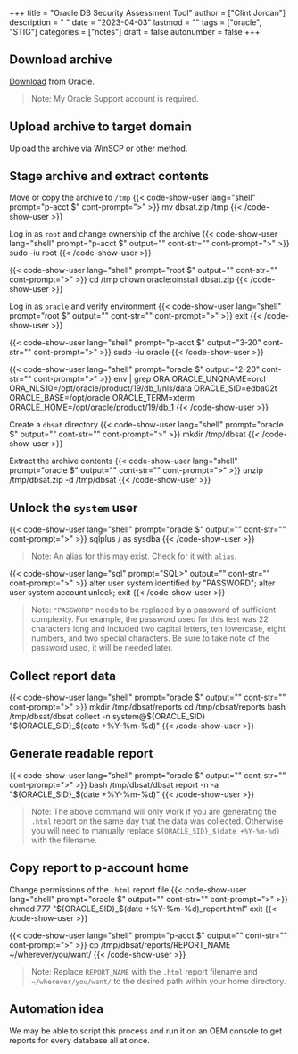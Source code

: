 +++
title = "Oracle DB Security Assessment Tool"
author = ["Clint Jordan"]
description = " "
date = "2023-04-03"
lastmod = ""
tags = ["oracle", "STIG"]
categories = ["notes"]
draft = false
autonumber = false
+++


## Download archive
[Download](https://www.oracle.com/database/technologies/security/dbsat.html#:~:text=Oracle%20Database%20Security%20Assessment%20Tool%20(DBSAT)%20is%20a%20popular%20command,controls%20to%20mitigate%20those%20risks.)
from Oracle. 

> Note: My Oracle Support account is required.


## Upload archive to target domain
Upload the archive via WinSCP or other method. 


## Stage archive and extract contents
Move or copy the archive to `/tmp`
{{< code-show-user lang="shell" prompt="p-acct $" cont-prompt=">" >}}
mv dbsat.zip /tmp
{{< /code-show-user >}}

Log in as `root` and change ownership of the archive
{{< code-show-user lang="shell" prompt="p-acct $" output="" cont-str="" cont-prompt=">" >}}
sudo -iu root
{{< /code-show-user >}}

{{< code-show-user lang="shell" prompt="root $" output="" cont-str="" cont-prompt=">" >}}
cd /tmp
chown oracle:oinstall dbsat.zip
{{< /code-show-user >}}

Log in as `oracle` and verify environment
{{< code-show-user lang="shell" prompt="root $" output="" cont-str="" cont-prompt=">" >}}
exit
{{< /code-show-user >}}

{{< code-show-user lang="shell" prompt="p-acct $" output="3-20" cont-str="" cont-prompt=">" >}}
sudo -iu oracle
{{< /code-show-user >}}

{{< code-show-user lang="shell" prompt="oracle $" output="2-20" cont-str="" cont-prompt=">" >}}
env | grep ORA
ORACLE_UNQNAME=orcl
ORA_NLS10=/opt/oracle/product/19/db_1/nls/data
ORACLE_SID=edba02t
ORACLE_BASE=/opt/oracle
ORACLE_TERM=xterm
ORACLE_HOME=/opt/oracle/product/19/db_1
{{< /code-show-user >}}

Create a `dbsat` directory
{{< code-show-user lang="shell" prompt="oracle $" output="" cont-str="" cont-prompt=">" >}}
mkdir /tmp/dbsat
{{< /code-show-user >}}

Extract the archive contents
{{< code-show-user lang="shell" prompt="oracle $" output="" cont-str="" cont-prompt=">" >}}
unzip /tmp/dbsat.zip -d /tmp/dbsat
{{< /code-show-user >}}

## Unlock the `system` user

{{< code-show-user lang="shell" prompt="oracle $" output="" cont-str="" cont-prompt=">" >}}
sqlplus / as sysdba
{{< /code-show-user >}}
> Note: An alias for this may exist. Check for it with `alias`.

{{< code-show-user lang="sql" prompt="SQL>" output="" cont-str="" cont-prompt=">" >}}
alter user system identified by "PASSWORD";
alter user system account unlock;
exit
{{< /code-show-user >}}
> Note: `"PASSWORD"` needs to be replaced by a password of sufficient
> complexity. For example, the password used for this test was 22 characters
> long and included two capital letters, ten lowercase, eight numbers, and two
> special characters. Be sure to take note of the password used, it will be
> needed later.

## Collect report data
{{< code-show-user lang="shell" prompt="oracle $" output="" cont-str="" cont-prompt=">" >}}
mkdir /tmp/dbsat/reports
cd /tmp/dbsat/reports
bash /tmp/dbsat/dbsat collect -n system@${ORACLE_SID} "${ORACLE_SID}_$(date +%Y-%m-%d)"
{{< /code-show-user >}}

## Generate readable report
{{< code-show-user lang="shell" prompt="oracle $" output="" cont-str="" cont-prompt=">" >}}
bash /tmp/dbsat/dbsat report -n -a "${ORACLE_SID}_$(date +%Y-%m-%d)"
{{< /code-show-user >}}
> Note: The above command will only work if you are generating the `.html`
> report on the same day that the data was collected. Otherwise you will need to
> manually replace `${ORACLE_SID}_$(date +%Y-%m-%d)` with the filename.

## Copy report to p-account home
Change permissions of the `.html` report file
{{< code-show-user lang="shell" prompt="oracle $" output="" cont-str="" cont-prompt=">" >}}
chmod 777 "${ORACLE_SID}_$(date +%Y-%m-%d)_report.html"
exit
{{< /code-show-user >}}

{{< code-show-user lang="shell" prompt="p-acct $" output="" cont-str="" cont-prompt=">" >}}
cp /tmp/dbsat/reports/REPORT_NAME ~/wherever/you/want/
{{< /code-show-user >}}
> Note: Replace `REPORT_NAME` with the `.html` report filename and
> `~/wherever/you/want/` to the desired path within your home directory.


## Automation idea
We may be able to script this process and run it on an OEM console to get
reports for every database all at once.
